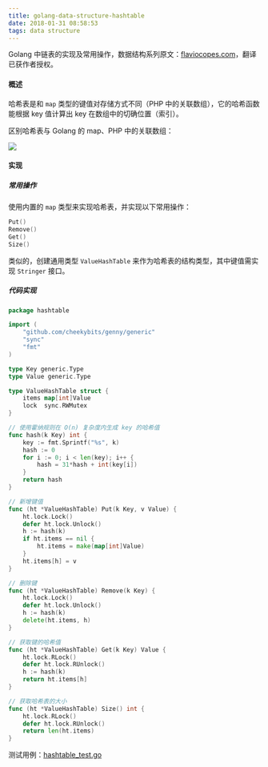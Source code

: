```yaml
---
title: golang-data-structure-hashtable
date: 2018-01-31 08:58:53
tags: data structure
---
```


Golang 中链表的实现及常用操作，数据结构系列原文：[flaviocopes.com](https://flaviocopes.com/golang-data-structures/)，翻译已获作者授权。

<!-- more -->



#### 概述

哈希表是和 `map` 类型的键值对存储方式不同（PHP 中的关联数组），它的哈希函数能根据 key 值计算出 key 在数组中的切确位置（索引）。

区别哈希表与 Golang 的 map、PHP 中的关联数组：

 ![](http://p2j5s8fmr.bkt.clouddn.com/hash-table.png)



#### 实现

##### 常用操作

使用内置的 `map` 类型来实现哈希表，并实现以下常用操作：

```go
Put()
Remove()
Get()
Size()
```

类似的，创建通用类型 `ValueHashTable` 来作为哈希表的结构类型，其中键值需实现 `Stringer` 接口。

##### 代码实现

```go
package hashtable

import (
	"github.com/cheekybits/genny/generic"
	"sync"
	"fmt"
)

type Key generic.Type
type Value generic.Type

type ValueHashTable struct {
	items map[int]Value
	lock  sync.RWMutex
}

// 使用霍纳规则在 O(n) 复杂度内生成 key 的哈希值
func hash(k Key) int {
	key := fmt.Sprintf("%s", k)
	hash := 0
	for i := 0; i < len(key); i++ {
		hash = 31*hash + int(key[i])
	}
	return hash
}

// 新增键值
func (ht *ValueHashTable) Put(k Key, v Value) {
	ht.lock.Lock()
	defer ht.lock.Unlock()
	h := hash(k)
	if ht.items == nil {
		ht.items = make(map[int]Value)
	}
	ht.items[h] = v
}

// 删除键
func (ht *ValueHashTable) Remove(k Key) {
	ht.lock.Lock()
	defer ht.lock.Unlock()
	h := hash(k)
	delete(ht.items, h)
}

// 获取键的哈希值
func (ht *ValueHashTable) Get(k Key) Value {
	ht.lock.RLock()
	defer ht.lock.RUnlock()
	h := hash(k)
	return ht.items[h]
}

// 获取哈希表的大小
func (ht *ValueHashTable) Size() int {
	ht.lock.RLock()
	defer ht.lock.RUnlock()
	return len(ht.items)
}
```

测试用例：[hashtable_test.go](https://github.com/wuYinBest/blog/blob/master/codes/golang-data-structure-hashtable/hashtable_test.go)







































